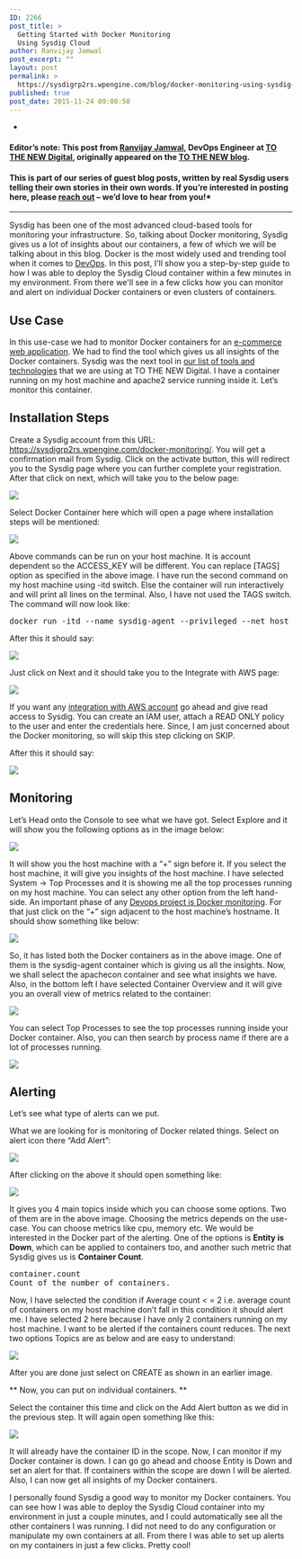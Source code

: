 ```yaml
---
ID: 2266
post_title: >
  Getting Started with Docker Monitoring
  Using Sysdig Cloud
author: Ranvijay Jamwal
post_excerpt: ""
layout: post
permalink: >
  https://sysdigrp2rs.wpengine.com/blog/docker-monitoring-using-sysdig-cloud/
published: true
post_date: 2015-11-24 09:00:50
---
```

*
#### Editor’s note: This post from <a href="https://twitter.com/ranvijayj" target="_blank">Ranvijay Jamwal</a>, DevOps Engineer at <a href="http://www.tothenew.com/" target="_blank">TO THE NEW Digital</a>, originally appeared on the <a href="http://www.tothenew.com/blog/devops-docker-monitoring-sysdig-cloud/" target="_blank">TO THE NEW blog</a>.

#### This is part of our series of guest blog posts, written by real Sysdig users telling their own stories in their own words. If you’re interested in posting here, please <a href="mailto:info@sysdig.com?subject=Guest%20post" target="_blank">reach out</a> – we’d love to hear from you!* 

* * *

Sysdig has been one of the most advanced cloud-based tools for monitoring your infrastructure. So, talking about Docker monitoring, Sysdig gives us a lot of insights about our containers, a few of which we will be talking about in this blog. Docker is the most widely used and trending tool when it comes to <a href="http://www.tothenew.com/devops-automation-consulting" target="_blank">DevOps</a>. In this post, I'll show you a step-by-step guide to how I was able to deploy the Sysdig Cloud container within a few minutes in my environment. From there we'll see in a few clicks how you can monitor and alert on individual Docker containers or even clusters of containers. 

## Use Case

In this use-case we had to monitor Docker containers for an <a href="http://www.tothenew.com/case-studies/security-online-fashion-lifestyle-brand" target="_blank">e-commerce web application</a>. We had to find the tool which gives us all insights of the Docker containers. Sysdig was the next tool in <a href="http://www.tothenew.com/devops-chef-puppet-docker" target="_blank">our list of tools and technologies</a> that we are using at TO THE NEW Digital. I have a container running on my host machine and apache2 service running inside it. Let’s monitor this container. 

## Installation Steps

Create a Sysdig account from this URL: <a href="https://sysdigrp2rs.wpengine.com/docker-monitoring/" target="_blank">https://sysdigrp2rs.wpengine.com/docker-monitoring/</a>. You will get a confirmation mail from Sysdig. Click on the activate button, this will redirect you to the Sysdig page where you can further complete your registration. After that click on next, which will take you to the below page: 

<a href="/wp-content/uploads/2015/11/Installation-method.png" data-rel="lightbox-1"> <img src="/wp-content/uploads/2015/11/Installation-method.png" /></a> 

Select Docker Container here which will open a page where installation steps will be mentioned: 

<a href="/wp-content/uploads/2015/11/set-up-environment.png" data-rel="lightbox-2"> <img src="/wp-content/uploads/2015/11/set-up-environment.png" /></a> 

Above commands can be run on your host machine. It is account dependent so the ACCESS_KEY will be different. You can replace [TAGS] option as specified in the above image. I have run the second command on my host machine using -itd switch. Else the container will run interactively and will print all lines on the terminal. Also, I have not used the TAGS switch. The command will now look like: 

<pre>docker run -itd --name sysdig-agent --privileged --net host --pid host -e ACCESS_KEY=8dd53112-d004-4bdc-90a8-bde9f26825a3 -v /var/run/docker.sock:/host/var/run/docker.sock -v /dev:/host/dev -v /proc:/host/proc:ro -v /boot:/host/boot:ro -v /lib/modules:/host/lib/modules:ro -v /usr:/host/usr:ro sysdig/agent
</pre>

After this it should say: 

<a href="/wp-content/uploads/2015/11/agent-connected.png" data-rel="lightbox-3"> <img src="/wp-content/uploads/2015/11/agent-connected.png" /></a> 

Just click on Next and it should take you to the Integrate with AWS page: 

<a href="/wp-content/uploads/2015/11/integrate-AWS.png" data-rel="lightbox-4"> <img src="/wp-content/uploads/2015/11/integrate-AWS.png" /></a> 

If you want any <a href="http://www.tothenew.com/devops-aws" target="_blank">integration with AWS account</a> go ahead and give read access to Sysdig. You can create an IAM user, attach a READ ONLY policy to the user and enter the credentials here. Since, I am just concerned about the Docker monitoring, so will skip this step clicking on SKIP. 

After this it should say: 

<a href="/wp-content/uploads/2015/11/congrats.png" data-rel="lightbox-5"> <img src="/wp-content/uploads/2015/11/congrats.png" /></a> 

## Monitoring

Let’s Head onto the Console to see what we have got. Select Explore and it will show you the following options as in the image below: 

<a href="/wp-content/uploads/2015/11/explore1.png" data-rel="lightbox-6"> <img src="/wp-content/uploads/2015/11/explore1.png" /></a> 

It will show you the host machine with a “+” sign before it. If you select the host machine, it will give you insights of the host machine. I have selected System -> Top Processes and it is showing me all the top processes running on my host machine. You can select any other option from the left hand-side. An important phase of any <a href="http://www.tothenew.com/devops-automation-consulting" target="_blank">Devops project is Docker monitoring</a>. For that just click on the “+” sign adjacent to the host machine’s hostname. It should show something like below: 

<a href="/wp-content/uploads/2015/11/explore2.png" data-rel="lightbox-7"> <img src="/wp-content/uploads/2015/11/explore2.png" /></a> 

So, it has listed both the Docker containers as in the above image. One of them is the sysdig-agent container which is giving us all the insights. Now, we shall select the apachecon container and see what insights we have. Also, in the bottom left I have selected Container Overview and it will give you an overall view of metrics related to the container: 

<a href="/wp-content/uploads/2015/11/explore3.png" data-rel="lightbox-8"> <img src="/wp-content/uploads/2015/11/explore3.png" /></a> 

You can select Top Processes to see the top processes running inside your Docker container. Also, you can then search by process name if there are a lot of processes running. 

<a href="/wp-content/uploads/2015/11/explore4.png" data-rel="lightbox-9"> <img src="/wp-content/uploads/2015/11/explore4.png" /></a> 

## Alerting

Let’s see what type of alerts can we put. 

What we are looking for is monitoring of Docker related things. Select on alert icon there “Add Alert”: 

<a href="/wp-content/uploads/2015/11/cpu-memory.png" data-rel="lightbox-10"> <img src="/wp-content/uploads/2015/11/cpu-memory.png" /></a> 

After clicking on the above it should open something like: 

<a href="/wp-content/uploads/2015/11/new-alert.png" data-rel="lightbox-11"> <img src="/wp-content/uploads/2015/11/new-alert.png" /></a> 

It gives you 4 main topics inside which you can choose some options. Two of them are in the above image. Choosing the metrics depends on the use-case. You can choose metrics like cpu, memory etc. We would be interested in the Docker part of the alerting. One of the options is **Entity is Down**, which can be applied to containers too, and another such metric that Sysdig gives us is **Container Count**. 

<pre>container.count
Count of the number of containers.
</pre> Now, I have selected the condition if Average count < = 2 i.e. average count of containers on my host machine don’t fall in this condition it should alert me. I have selected 2 here because I have only 2 containers running on my host machine. I want to be alerted if the containers count reduces. The next two options Topics are as below and are easy to understand: </p> 

<a href="/wp-content/uploads/2015/11/alert3.png" data-rel="lightbox-13"> <img src="/wp-content/uploads/2015/11/alert3.png" /></a> 

After you are done just select on CREATE as shown in an earlier image. 

** Now, you can put on individual containers. **

Select the container this time and click on the Add Alert button as we did in the previous step. It will again open something like this: 

<a href="/wp-content/uploads/2015/11/alert4.png" data-rel="lightbox-13"> <img src="/wp-content/uploads/2015/11/alert4.png" /></a> 

It will already have the container ID in the scope. Now, I can monitor if my Docker container is down. I can go go ahead and choose Entity is Down and set an alert for that. If containers within the scope are down I will be alerted. Also, I can now get all insights of my Docker containers. 

I personally found Sysdig a good way to monitor my Docker containers. You can see how I was able to deploy the Sysdig Cloud container into my environment in just a couple minutes, and I could automatically see all the other containers I was running. I did not need to do any configuration or manipulate my own containers at all. From there I was able to set up alerts on my containers in just a few clicks. Pretty cool!